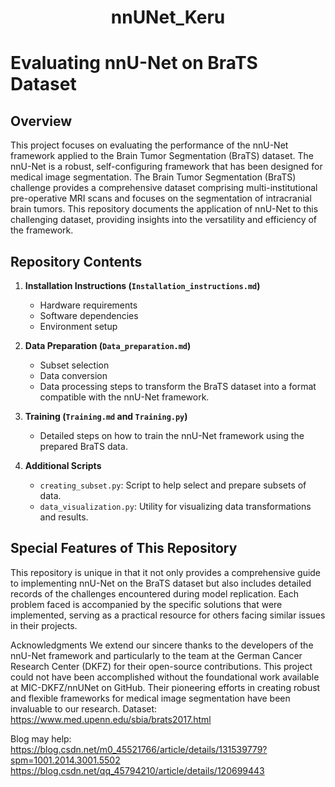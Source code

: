 <h1 align="center">nnUNet_Keru</h1> 

# Evaluating nnU-Net on BraTS Dataset

## Overview
This project focuses on evaluating the performance of the nnU-Net framework applied to the Brain Tumor Segmentation (BraTS) dataset. The nnU-Net is a robust, self-configuring framework that has been designed for medical image segmentation. The Brain Tumor Segmentation (BraTS) challenge provides a comprehensive dataset comprising multi-institutional pre-operative MRI scans and focuses on the segmentation of intracranial brain tumors. This repository documents the application of nnU-Net to this challenging dataset, providing insights into the versatility and efficiency of the framework.

## Repository Contents
1. **Installation Instructions (`Installation_instructions.md`)**  
   - Hardware requirements
   - Software dependencies
   - Environment setup

2. **Data Preparation (`Data_preparation.md`)**  
   - Subset selection
   - Data conversion
   - Data processing steps to transform the BraTS dataset into a format compatible with the nnU-Net framework.

3. **Training (`Training.md` and `Training.py`)**  
   - Detailed steps on how to train the nnU-Net framework using the prepared BraTS data.

4. **Additional Scripts**  
   - `creating_subset.py`: Script to help select and prepare subsets of data.
   - `data_visualization.py`: Utility for visualizing data transformations and results.

## Special Features of This Repository
This repository is unique in that it not only provides a comprehensive guide to implementing nnU-Net on the BraTS dataset but also includes detailed records of the challenges encountered during model replication. Each problem faced is accompanied by the specific solutions that were implemented, serving as a practical resource for others facing similar issues in their projects.

Acknowledgments
We extend our sincere thanks to the developers of the nnU-Net framework and particularly to the team at the German Cancer Research Center (DKFZ) for their open-source contributions. This project could not have been accomplished without the foundational work available at MIC-DKFZ/nnUNet on GitHub. Their pioneering efforts in creating robust and flexible frameworks for medical image segmentation have been invaluable to our research.
Dataset: https://www.med.upenn.edu/sbia/brats2017.html

Blog may help:
https://blog.csdn.net/m0_45521766/article/details/131539779?spm=1001.2014.3001.5502
https://blog.csdn.net/qq_45794210/article/details/120699443
